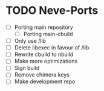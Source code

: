 # TODO Neve-Ports

- [ ] Porting main repository
  - [ ] Porting main-cbuild
- [ ] Only use /lib
- [ ] Delete libexec in favour of /lib
- [ ] Rewrite cbuild to nbuild
- [ ] Make more optimizations
- [ ] Sign build
- [ ] Remove chimera keys
- [ ] Make development repo
